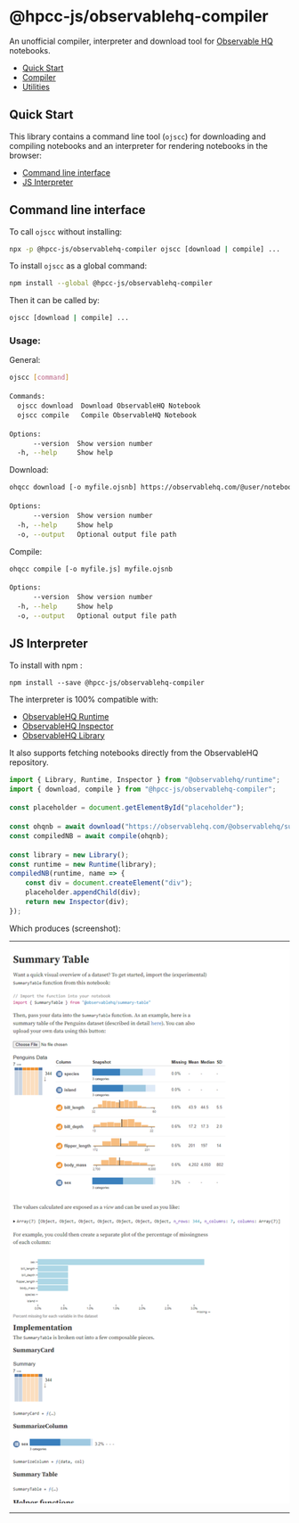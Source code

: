 # @hpcc-js/observablehq-compiler

An unofficial compiler, interpreter and download tool for [Observable HQ](https://observablehq.com/) notebooks.

* [Quick Start](#quick-start)
* [Compiler](./src/compiler)
* [Utilities](./src/util)

## Quick Start

This library contains a command line tool (`ojscc`) for downloading and compiling notebooks and an interpreter for rendering notebooks in the browser:
* [Command line interface](#command-line-interface)
* [JS Interpreter](#js-interpreter)

## Command line interface

To call `ojscc` without installing:

```sh
npx -p @hpcc-js/observablehq-compiler ojscc [download | compile] ...
```

To install `ojscc` as a global command:
```sh
npm install --global @hpcc-js/observablehq-compiler
```

Then it can be called by:
```sh
ojscc [download | compile] ...
```

### Usage:

General:
```sh
ojscc [command]

Commands:
  ojscc download  Download ObservableHQ Notebook
  ojscc compile   Compile ObservableHQ Notebook

Options:
      --version  Show version number                                             [boolean]
  -h, --help     Show help                                                       [boolean]
```

Download:
```sh
ohqcc download [-o myfile.ojsnb] https://observablehq.com/@user/notebook

Options:
      --version  Show version number                                             [boolean]
  -h, --help     Show help                                                       [boolean]
  -o, --output   Optional output file path
```

Compile:
```sh
ohqcc compile [-o myfile.js] myfile.ojsnb

Options:
      --version  Show version number                                             [boolean]
  -h, --help     Show help                                                       [boolean]
  -o, --output   Optional output file path
```

## JS Interpreter

To install with npm :
```
npm install --save @hpcc-js/observablehq-compiler
```

The interpreter is 100% compatible with:
* [ObservableHQ Runtime](https://github.com/observablehq/runtime)
* [ObservableHQ Inspector](https://github.com/observablehq/inspector)
* [ObservableHQ Library](https://github.com/observablehq/library)

It also supports fetching notebooks directly from the ObservableHQ repository.

```js
import { Library, Runtime, Inspector } from "@observablehq/runtime";
import { download, compile } from "@hpcc-js/observablehq-compiler";

const placeholder = document.getElementById("placeholder");

const ohqnb = await download("https://observablehq.com/@observablehq/summary-table");
const compiledNB = await compile(ohqnb);

const library = new Library();
const runtime = new Runtime(library);
compiledNB(runtime, name => {
    const div = document.createElement("div");
    placeholder.appendChild(div);
    return new Inspector(div);
});
```

Which produces (screenshot):

---

![Sumary Table](./resources/summary-table.png)

---